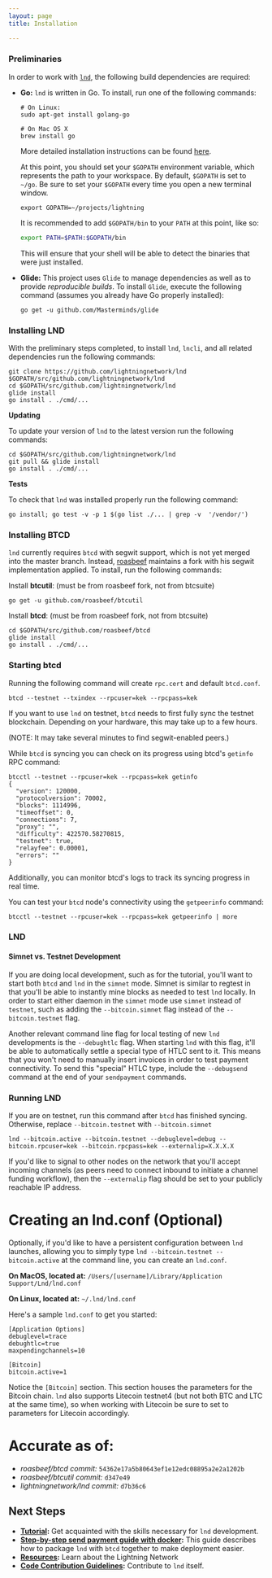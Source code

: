 ```yaml
---
layout: page
title: Installation

---
```


### Preliminaries
  In order to work with [`lnd`](https://github.com/lightningnetwork/lnd), the following build dependencies are required:
  
  * **Go:** `lnd` is written in Go. To install, run one of the following commands:
  
    ```
    # On Linux:
    sudo apt-get install golang-go

    # On Mac OS X
    brew install go
    ```
    More detailed installation instructions can be found
    [here](http://golang.org/doc/install). 

    At this point, you should set your `$GOPATH` environment variable, which
    represents the path to your workspace. By default, `$GOPATH` is set to
    `~/go`. Be sure to set your `$GOPATH` every time you open a new terminal
    window.
    ```
    export GOPATH=~/projects/lightning
    ```
    It is recommended to add `$GOPATH/bin` to your `PATH` at this point, like
    so:
    ```bash
    export PATH=$PATH:$GOPATH/bin
    ```
    This will ensure that your shell will be able to detect the binaries that
    were just installed.

  * **Glide:** This project uses `Glide` to manage dependencies as well 
    as to provide *reproducible builds*. To install `Glide`, execute the
    following command (assumes you already have Go properly installed):
    ```
    go get -u github.com/Masterminds/glide
    ```

### Installing LND

With the preliminary steps completed, to install `lnd`, `lncli`, and all
related dependencies run the following commands:
```
git clone https://github.com/lightningnetwork/lnd $GOPATH/src/github.com/lightningnetwork/lnd
cd $GOPATH/src/github.com/lightningnetwork/lnd
glide install
go install . ./cmd/...
```

**Updating**

To update your version of `lnd` to the latest version run the following 
commands:
```
cd $GOPATH/src/github.com/lightningnetwork/lnd
git pull && glide install
go install . ./cmd/...
```

**Tests**

To check that `lnd` was installed properly run the following command:
```
go install; go test -v -p 1 $(go list ./... | grep -v  '/vendor/')
```

### Installing BTCD

`lnd` currently requires `btcd` with segwit support, which is not yet merged
into the master branch. Instead, [roasbeef](https://github.com/roasbeef/btcd)
maintains a fork with his segwit implementation applied. To install, run the
following commands:

Install **btcutil**: (must be from roasbeef fork, not from btcsuite)
```
go get -u github.com/roasbeef/btcutil
```

Install **btcd**: (must be from roasbeef fork, not from btcsuite)
```
cd $GOPATH/src/github.com/roasbeef/btcd
glide install
go install . ./cmd/...
```

### Starting btcd

Running the following command will create `rpc.cert` and default `btcd.conf`.

```
btcd --testnet --txindex --rpcuser=kek --rpcpass=kek
```
If you want to use `lnd` on testnet, `btcd` needs to first fully sync the
testnet blockchain. Depending on your hardware, this may take up to a few
hours.

(NOTE: It may take several minutes to find segwit-enabled peers.)

While `btcd` is syncing you can check on its progress using btcd's `getinfo`
RPC command:
```
btcctl --testnet --rpcuser=kek --rpcpass=kek getinfo
{
  "version": 120000,
  "protocolversion": 70002,
  "blocks": 1114996, 
  "timeoffset": 0,
  "connections": 7,
  "proxy": "",
  "difficulty": 422570.58270815,
  "testnet": true,
  "relayfee": 0.00001,
  "errors": ""
}
```

Additionally, you can monitor btcd's logs to track its syncing progress in real
time. 

You can test your `btcd` node's connectivity using the `getpeerinfo` command:
```
btcctl --testnet --rpcuser=kek --rpcpass=kek getpeerinfo | more
```

### LND

#### Simnet vs. Testnet Development

If you are doing local development, such as for the tutorial, you'll want to
start both `btcd` and `lnd` in the `simnet` mode. Simnet is similar to regtest
in that you'll be able to instantly mine blocks as needed to test `lnd`
locally. In order to start either daemon in the `simnet` mode use `simnet`
instead of `testnet`, such as adding the `--bitcoin.simnet` flag instead of the
`--bitcoin.testnet` flag.

Another relevant command line flag for local testing of new `lnd` developments
is the `--debughtlc` flag. When starting `lnd` with this flag, it'll be able to
automatically settle a special type of HTLC sent to it. This means that you
won't need to manually insert invoices in order to test payment connectivity.
To send this "special" HTLC type, include the `--debugsend` command at the end
of your `sendpayment` commands.

### Running LND

If you are on testnet, run this command after `btcd` has finished syncing.
Otherwise, replace `--bitcoin.testnet` with `--bitcoin.simnet`
```
lnd --bitcoin.active --bitcoin.testnet --debuglevel=debug --bitcoin.rpcuser=kek --bitcoin.rpcpass=kek --externalip=X.X.X.X
```

If you'd like to signal to other nodes on the network that you'll accept
incoming channels (as peers need to connect inbound to initiate a channel
funding workflow), then the `--externalip` flag should be set to your publicly
reachable IP address.

# Creating an lnd.conf (Optional)

Optionally, if you'd like to have a persistent configuration between `lnd`
launches, allowing you to simply type `lnd --bitcoin.testnet --bitcoin.active`
at the command line, you can create an `lnd.conf`. 

**On MacOS, located at:**
`/Users/[username]/Library/Application Support/Lnd/lnd.conf`

**On Linux, located at:**
`~/.lnd/lnd.conf`

Here's a sample `lnd.conf` to get you started:
```
[Application Options]
debuglevel=trace
debughtlc=true
maxpendingchannels=10

[Bitcoin]
bitcoin.active=1
```

Notice the `[Bitcoin]` section. This section houses the parameters for the
Bitcoin chain. `lnd` also supports Litecoin testnet4 (but not both BTC and LTC
at the same time), so when working with Litecoin be sure to set to parameters
for Litecoin accordingly.

# Accurate as of:
- _roasbeef/btcd commit:_ `54362e17a5b80643ef1e12edc08895a2e2a1202b` 
- _roasbeef/btcutil commit:_ `d347e49` 
- _lightningnetwork/lnd commit:_ `d7b36c6`

## Next Steps

* **[Tutorial](/tutorial/):** Get acquainted with the skills necessary for `lnd` development.
* **[Step-by-step send payment guide with
  docker](/docker-guide/):** This
  guide describes how to package `lnd` with `btcd` together to make deployment
  easier.
* **[Resources](/resources/):** Learn about the Lightning Network 
* **[Code Contribution Guidelines](/contribute/):** Contribute to `lnd` itself.

